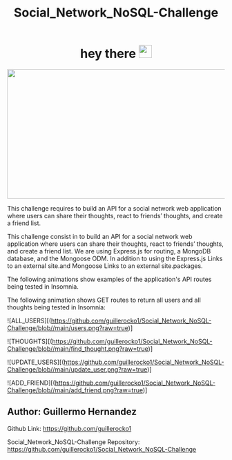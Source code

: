 <div align="center">
 <h1> Social_Network_NoSQL-Challenge </h1>
 </div>

<div id="badges" align="center">
  <img src="https://komarev.com/ghpvc/?username=guillerocko1&style=flat-square&color=blue" alt=""/>
 </div>

<h1 align="center">
  hey there
  <img src="https://media.giphy.com/media/hvRJCLFzcasrR4ia7z/giphy.gif" width="30px"/>
</h1>

<div align="center">
  <img src="https://media.giphy.com/media/dWesBcTLavkZuG35MI/giphy.gif" width="600" height="300"/>
</div>


This challenge requires to build an API for a social network web application where users can share their thoughts, react to friends’ thoughts, and create a friend list.

This challenge consist in to build an API for a social network web application where users can share their thoughts, react to friends’ thoughts, and create a friend list. We are using Express.js for routing, a MongoDB database, and the Mongoose ODM. In addition to using the Express.js Links to an external site.and Mongoose Links to an external site.packages.

The following animations show examples of the application's API routes being tested in Insomnia.

The following animation shows GET routes to return all users and all thoughts being tested in Insomnia:


![ALL_USERS][(https://github.com/guillerocko1/Social_Network_NoSQL-Challenge/blob//main/users.png?raw=true)]

![THOUGHTS][(https://github.com/guillerocko1/Social_Network_NoSQL-Challenge/blob//main/find_thought.png?raw=true)]

![UPDATE_USERS][(https://github.com/guillerocko1/Social_Network_NoSQL-Challenge/blob//main/update_user.png?raw=true)]

![ADD_FRIEND][(https://github.com/guillerocko1/Social_Network_NoSQL-Challenge/blob//main/add_friend.png?raw=true)]


## Author: Guillermo Hernandez 

Github Link: https://github.com/guillerocko1

Social_Network_NoSQL-Challenge Repository: https://github.com/guillerocko1/Social_Network_NoSQL-Challenge


